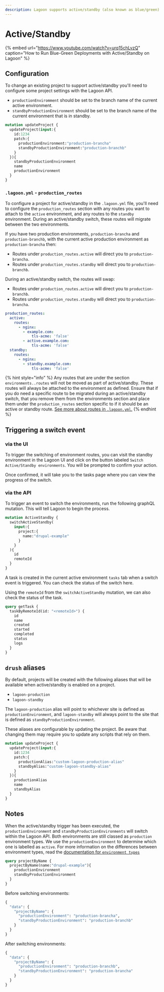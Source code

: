 ```yaml
---
description: Lagoon supports active/standby (also known as blue/green) deployments.
---
```


# Active/Standby

{% embed url="https://www.youtube.com/watch?v=urq15chLvzQ" caption="How to Run Blue-Green Deployments with Active/Standby on Lagoon" %}

## Configuration

To change an existing project to support active/standby you'll need to configure some project settings with the Lagoon API.

* `productionEnviromment` should be set to the branch name of the current active environment.
* `standbyProductionEnvironment` should be set to the branch name of the current environment that is in standby.

```graphql
mutation updateProject {
  updateProject(input:{
    id:1234
    patch:{
      productionEnvironment:"production-brancha"
      standbyProductionEnvironment:"production-branchb"
    }
  }){
    standbyProductionEnvironment
    name
    productionEnvironment
  }
}
```

### `.lagoon.yml` - `production_routes`

To configure a project for active/standby in the `.lagoon.yml` file, you'll need to configure the `production_routes` section with any routes you want to attach to the `active` environment, and any routes to the `standby` environment. During an active/standby switch, these routes will migrate between the two environments.

If you have two production environments, `production-brancha` and `production-branchb`, with the current active production environment as `production-brancha` then:

* Routes under `production_routes.active` will direct you to `production-brancha`.
* Routes under `production_routes.standby` will direct you to `production-branchb`.

During an active/standby switch, the routes will swap:

* Routes under `production_routes.active` will direct you to `production-branchb`.
* Routes under `production_routes.standby` will direct you to `production-brancha`.

```yaml
production_routes:
  active:
    routes:
      - nginx:
        - example.com:
            tls-acme: 'false'
        - active.example.com:
            tls-acme: 'false'
  standby:
    routes:
      - nginx:
        - standby.example.com:
            tls-acme: 'false'
```

{% hint style="info" %}
Any routes that are under the section `environments..routes` will not be moved as part of active/standby. These routes will always be attached to the environment as defined. Ensure that if you do need a specific route to be migrated during an active/standby switch, that you remove them from the environments section and place them under the `production_routes` section specific to if it should be an active or standby route. [See more about routes in `.lagoon.yml`.](../using-lagoon-the-basics/lagoon-yml.md#routes)
{% endhint %}

## Triggering a switch event

### via the UI

To trigger the switching of environment routes, you can visit the standby environment in the Lagoon UI and click on the button labeled `Switch Active/Standby environments`. You will be prompted to confirm your action.

Once confirmed, it will take you to the tasks page where you can view the progress of the switch.

### via the API

To trigger an event to switch the environments, run the following graphQL mutation. This will tell Lagoon to begin the process.

```graphql
mutation ActiveStandby {
  switchActiveStandby(
    input:{
      project:{
        name:"drupal-example"
      }
    }
  ){
    id
    remoteId
  }
}
```

A task is created in the current active environment `tasks` tab when a switch event is triggered. You can check the status of the switch here.

Using the `remoteId` from the `switchActiveStandby` mutation, we can also check the status of the task.

```graphql
query getTask {
  taskByRemoteId(id: "<remoteId>") {
    id
    name
    created
    started
    completed
    status
    logs
  }
}
```

## `drush` aliases

By default, projects will be created with the following aliases that will be available when active/standby is enabled on a project.

* `lagoon-production`
* `lagoon-standby`

The `lagoon-production` alias will point to whichever site is defined as `productionEnvironment`, and `lagoon-standby` will always point to the site that is defined as `standbyProductionEnvironment`.

These aliases are configurable by updating the project. Be aware that changing them may require you to update any scripts that rely on them.

```graphql
mutation updateProject {
  updateProject(input:{
    id:1234
    patch:{
      productionAlias:"custom-lagoon-production-alias"
      standbyAlias:"custom-lagoon-standby-alias"
    }
  }){
    productionAlias
    name
    standbyAlias
  }
}
```

## Notes

When the active/standby trigger has been executed, the `productionEnvironment` and `standbyProductionEnvironments` will switch within the Lagoon API. Both environments are still classed as `production` environment types. We use the `productionEnvironment` to determine which one is labelled as `active`. For more information on the differences between environment types, read the [documentation for `environment types`](environment-types.md)

```graphql
query projectByName {
  projectByName(name:"drupal-example"){
    productionEnvironment
    standbyProductionEnvironment
  }
}
```

Before switching environments:

```graphql
{
  "data": {
    "projectByName": {
      "productionEnvironment": "production-brancha",
      "standbyProductionEnvironment": "production-branchb"
    }
  }
}
```

After switching environments:

```graphql
{
  "data": {
    "projectByName": {
      "productionEnvironment": "production-branchb",
      "standbyProductionEnvironment": "production-brancha"
    }
  }
}
```
